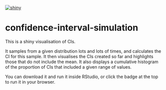 [![shiny](https://img.shields.io/badge/launch-shiny%20app-ff69b4.svg)](http://shiny.janfreyberg.com/confidence-intervals/)

# confidence-interval-simulation
This is a shiny visualisation of CIs.

It samples from a given distribution lots and lots of times, and calculates the CI for this sample. It then visualises the CIs created so far and highlights those that do not include the mean. It also displays a cumulative histogram of the proportion of CIs that included a given range of values.


You can download it and run it inside RStudio, or click the badge at the top to run it in your browser.

